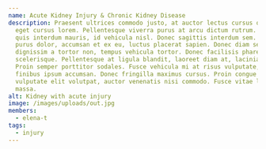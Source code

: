 ```yaml
---
name: Acute Kidney Injury & Chronic Kidney Disease
description: Praesent ultrices commodo justo, at auctor lectus cursus quis. Sed
  eget cursus lorem. Pellentesque viverra purus at arcu dictum rutrum. Phasellus
  quis interdum mauris, id vehicula nisl. Donec sagittis interdum sem. Maecenas
  purus dolor, accumsan et ex eu, luctus placerat sapien. Donec diam sem,
  dignissim a tortor non, tempus vehicula tortor. Donec facilisis pharetra
  scelerisque. Pellentesque at ligula blandit, laoreet diam at, lacinia urna.
  Proin semper porttitor sodales. Fusce vehicula mi at risus vulputate, non
  finibus ipsum accumsan. Donec fringilla maximus cursus. Proin congue lacus
  vulputate elit volutpat, auctor venenatis nisi commodo. Fusce vitae lobortis
  massa.
alt: Kidney with acute injury
image: /images/uploads/out.jpg
members:
  - elena-t
tags:
  - injury
---
```

